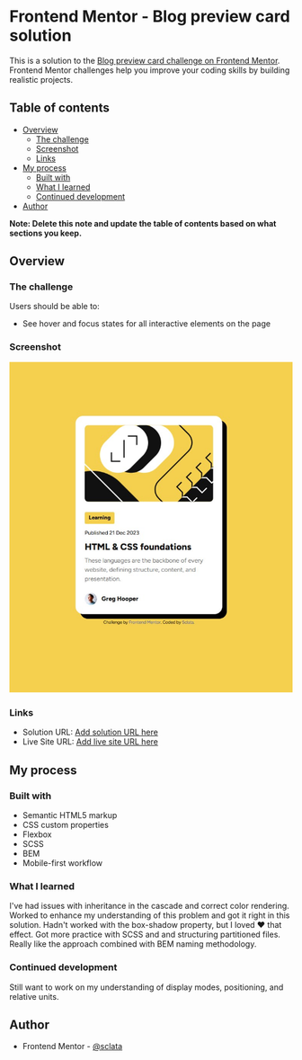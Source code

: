 # Frontend Mentor - Blog preview card solution

This is a solution to the [Blog preview card challenge on Frontend Mentor](https://www.frontendmentor.io/challenges/blog-preview-card-ckPaj01IcS). Frontend Mentor challenges help you improve your coding skills by building realistic projects. 

## Table of contents

- [Overview](#overview)
  - [The challenge](#the-challenge)
  - [Screenshot](#screenshot)
  - [Links](#links)
- [My process](#my-process)
  - [Built with](#built-with)
  - [What I learned](#what-i-learned)
  - [Continued development](#continued-development)
- [Author](#author)

**Note: Delete this note and update the table of contents based on what sections you keep.**

## Overview

### The challenge

Users should be able to:

- See hover and focus states for all interactive elements on the page

### Screenshot

![](./pics/screenshot.jpg)

### Links

- Solution URL: [Add solution URL here](https://your-solution-url.com)
- Live Site URL: [Add live site URL here](https://your-live-site-url.com)

## My process

### Built with

- Semantic HTML5 markup
- CSS custom properties
- Flexbox
- SCSS
- BEM
- Mobile-first workflow

### What I learned

I've had issues with inheritance in the cascade and correct color rendering. Worked to enhance my understanding of this problem and got it right in this solution. Hadn't worked with the box-shadow property, but I loved :heart: that effect. Got more practice with SCSS and and structuring partitioned files. Really like the approach combined with BEM naming methodology.


### Continued development

Still want to work on my understanding of display modes, positioning, and relative units.


## Author

- Frontend Mentor - [@sclata](https://www.frontendmentor.io/profile/sclata)


